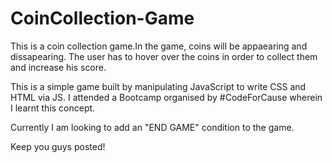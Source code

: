 # CoinCollection-Game

This is a coin collection game.In the game, coins will be appaearing and dissapearing. The user has to hover over the coins in order to collect them and increase his score.

This is a simple game built by manipulating JavaScript to write CSS and HTML via JS.
I attended a Bootcamp organised by #CodeForCause wherein I learnt this concept. 

Currently I am looking to add an "END GAME" condition to the game.

Keep you guys posted!
